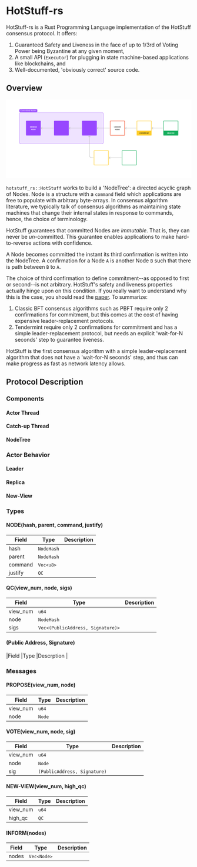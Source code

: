 # HotStuff-rs 
HotStuff-rs is a Rust Programming Language implementation of the HotStuff consensus protocol. It offers:
1. Guaranteed Safety and Liveness in the face of up to 1/3rd of Voting Power being Byzantine at any given moment,
2. A small API (`Executor`) for plugging in state machine-based applications like blockchains, and
3. Well-documented, 'obviously correct' source code.

## Overview

![A graphic depicting a Tree of square-shaped nodes. Nodes are colored depending on how many confirmations they have.](./readme_assets/HotStuff_rs%20NodeTree%20Overview.png "Node Tree semantics.")

`hotstuff_rs::HotStuff` works to build a 'NodeTree': a directed acyclic graph of Nodes. Node is a structure with a `command` field which applications are free to populate with arbitrary byte-arrays. In consensus algorithm literature, we typically talk of consensus algorithms as maintaining state machines that change their internal states in response to commands, hence, the choice of terminology.

HotStuff guarantees that committed Nodes are *immutable*. That is, they can never be *un*-committed. This guarantee enables applications to make hard-to-reverse actions with confidence. 

A Node becomes committed the instant its third confirmation is written into the NodeTree. A confirmation for a Node `A` is another Node `B` such that there is path between `B` to `A`.

The choice of third confirmation to define commitment--as opposed to first or second--is not arbitrary. HotStuff's safety and liveness properties actually hinge upon on this condition. If you really want to understand why this is the case, you should read the [paper](./readme_assets/HotStuff%20paper.pdf). To summarize:

1. Classic BFT consensus algorithms such as PBFT require only 2 confirmations for commitment, but this comes at the cost of having expensive leader-replacement protocols.
2. Tendermint require only 2 confirmations for commitment and has a simple leader-replacement protocol, but needs an explicit 'wait-for-N seconds' step to guarantee liveness.

HotStuff is the first consensus algorithm with a simple leader-replacement algorithm that does not have a 'wait-for-N seconds' step, and thus can make progress as fast as network latency allows. 

## Protocol Description 

### Components

#### Actor Thread


#### Catch-up Thread


#### NodeTree 


### Actor Behavior

#### Leader

#### Replica

#### New-View

### Types

#### **NODE(hash, parent, command, justify)**
|Field |Type |Description |
|---   |---  |---         |
|hash |`NodeHash` | |
|parent |`NodeHash` | |
|command |`Vec<u8>` | |
|justify |`QC` | |

#### **QC(view_num, node, sigs)**
|Field |Type |Description |
|---   |---  |---         |
|view_num |`u64` | |
|node |`NodeHash` | |
|sigs |`Vec<(PublicAddress, Signature)>` | |

#### **(Public Address, Signature)**
|Field |Type |Descrption |

### Messages

#### **PROPOSE(view_num, node)**
|Field |Type |Description |
|---   |---  |---         |
|view_num |`u64` | |
|node |`Node` | |

#### **VOTE(view_num, node, sig)**
|Field |Type |Description |
|---   |---  |---         |
|view_num |`u64` | |
|node |`Node` | |
|sig |`(PublicAddress, Signature)` | |

#### **NEW-VIEW(view_num, high_qc)**
|Field |Type |Description |
|---   |---  |---         |
|view_num|`u64` | |
|high_qc |`QC` | |

#### **INFORM(nodes)**
|Field |Type |Description |
|---   |---  |---         |
|nodes |`Vec<Node>` | |

